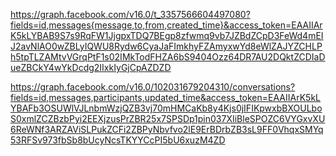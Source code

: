 https://graph.facebook.com/v16.0/t_3357566604497080?fields=id,messages{message,to,from,created_time}&access_token=EAAIIArK5kLYBAB9S7s9RqFW1JjgpxTDQ7BEgp8zfwmq9vb7JZBdZCpD3FeWd4mEIJ2avNlAO0wZBLyIQWU8Rydw6CyaJaFImkhyFZAmyxwYd8eWlZAJYZCHLPh5tpTLZAMtvVGrqPtF1s02IMkTodFHZA6bS9404Ozz64DR7AU2DQktZCDIaDueZBCkY4wYkDcdg2IIxkIyGjCpAZDZD


https://graph.facebook.com/v16.0/102031679204310/conversations?fields=id,messages,participants,updated_time&access_token=EAAIIArK5kLYBAFb3OSUWlVJLnbmWzjQZB3vj70mHMCaKb8y4Kjs0jIFIKpwxbBXOULboS0xmlZCZBzbPyi2EEXjzusPrZBR25x7SPSDp1pin037XIiBleSPOZC6VYGxvXU6ReWNf3ARZAViSLPukZCFi2ZBPyNbvfvo2lE9ErBDrbZB3sL9FF0VhqxSMYq53RFSv973fbSb8bUcyNcsTKYYCcPI5bU6xuzM4ZD